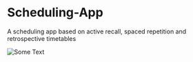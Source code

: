 # Scheduling-App
A scheduling app based on active recall, spaced repetition and retrospective timetables

![Some Text](img.png)
